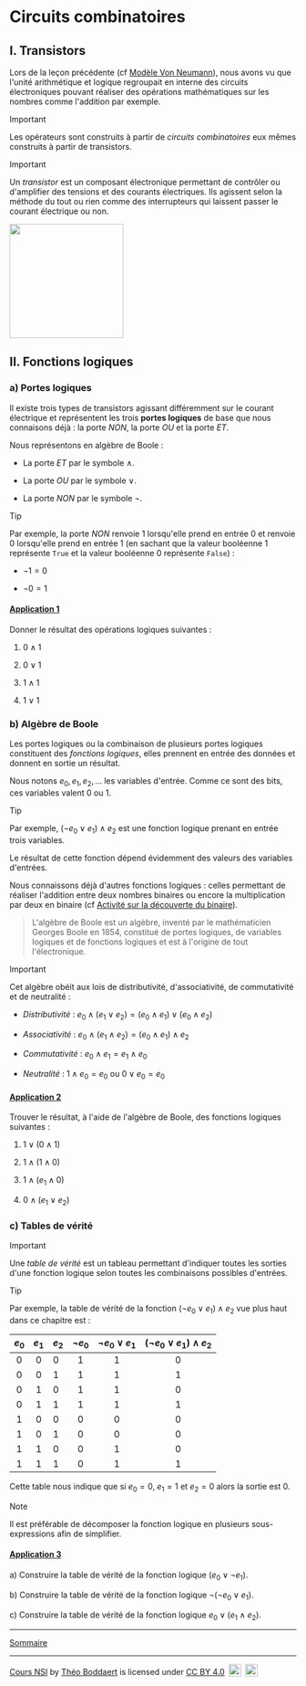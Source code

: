 # Circuits combinatoires

## I. Transistors

Lors de la leçon précédente (cf [Modèle Von Neumann](./Modèle_Von_Neumann.md)), nous avons vu que l'unité arithmétique et logique regroupait en interne des circuits électroniques pouvant réaliser des opérations mathématiques sur les nombres comme l'addition par exemple.

> [!IMPORTANT]
> Les opérateurs sont construits à partir de *circuits combinatoires* eux mêmes construits à partir de transistors.

> [!IMPORTANT]
>Un *transistor* est un composant électronique permettant de contrôler ou d'amplifier des tensions et des courants électriques. Ils agissent selon la méthode du tout ou rien comme des interrupteurs qui laissent passer le courant électrique ou non.

<img src="./img/transistor.png" width=200>

## II. Fonctions logiques

### a) Portes logiques

Il existe trois types de transistors agissant différemment sur le courant électrique et représentent les trois **portes logiques** de base que nous connaisons déjà : la porte $NON$, la porte $OU$ et la porte $ET$.

Nous représentons en algèbre de Boole :

- La porte $ET$ par le symbole $\land$.

- La porte $OU$ par le symbole $\lor$.

- La porte $NON$ par le symbole $\lnot$.

> [!TIP]
> Par exemple, la porte $NON$ renvoie $1$ lorsqu'elle prend en entrée $0$ et renvoie $0$ lorsqu'elle prend en entrée $1$ (en sachant que la valeur booléenne $1$ représente `True` et la valeur booléenne $0$ représente `False`) :
>
> - $\lnot 1=0$
>
> - $\lnot 0=1$

#### <ins>Application 1</ins>

Donner le résultat des opérations logiques suivantes :

1. $0 \land 1$

2. $0 \lor 1$

3. $1 \land 1$

4. $1  \lor 1$

### b) Algèbre de Boole 

Les portes logiques ou la combinaison de plusieurs portes logiques constituent des *fonctions logiques*, elles prennent en entrée des données et donnent en sortie un résultat.

Nous notons $e_0, e_1, e_2, \dots$ les variables d'entrée. Comme ce sont des bits, ces variables valent $0$ ou $1$.

> [!TIP]
> Par exemple, $(\lnot e_0 \lor e_1)\land e_2$ est une fonction logique prenant en entrée trois variables.

Le résultat de cette fonction dépend évidemment des valeurs des variables d'entrées.

Nous connaissons déjà d'autres fonctions logiques : celles permettant de réaliser l'addition entre deux nombres binaires ou encore la multiplication par deux en binaire (cf [Activité sur la découverte du binaire](./../Représentation_des_nombres_en_machine/Activité_découverte_du_binaire.md)).

> L'algèbre de Boole est un algèbre, inventé par le mathématicien Georges Boole en 1854, constitué de portes logiques, de variables logiques et de fonctions logiques et est à l'origine de tout l'électronique.

> [!IMPORTANT]
> Cet algèbre obéit aux lois de distributivité, d'associativité, de commutativité et de neutralité :
>
> - *Distributivité* : $e_0 \land (e_1 \lor e_2) = (e_0 \land e_1)\lor (e_0 \land e_2)$
>
> - *Associativité* : $e_0 \land (e_1 \land e_2) = (e_0 \land e_1) \land e_2$
>
> - *Commutativité* : $e_0 \land e_1 = e_1 \land e_0$
>
> - *Neutralité* : $1 \land e_0 = e_0$ ou $0 \lor e_0 = e_0$

#### <ins>Application 2</ins>

Trouver le résultat, à l'aide de l'algèbre de Boole, des fonctions logiques suivantes :

1. $1 \lor (0 \land 1)$

2. $1 \land (1 \land 0)$

3. $1 \land ( e_1 \land 0)$

4. $0 \land (e_1 \lor e_2)$

### c) Tables de vérité

> [!IMPORTANT]
>Une *table de vérité* est un tableau permettant d'indiquer toutes les sorties d'une fonction logique selon toutes les combinaisons possibles d'entrées.

> [!TIP]
> Par exemple, la table de vérité de la fonction $(\lnot e_0 \lor e_1)\land e_2$ vue plus haut dans ce chapitre est :
>
> | $e_0$ | $e_1$ | $e_2$ | $\lnot e_0$ | $\lnot e_0 \lor e_1$ | $(\lnot e_0 \lor e_1) \land e_2$ |
> | :---: | :---:| :--- | :---: | :---: | :---: |
> | $0$ | $0$ | $0$ | $1$ | $1$ | $0$ |
> | $0$ | $0$ | $1$ | $1$ | $1$ | $1$ |
> | $0$ | $1$ | $0$ | $1$ | $1$ | $0$ |
> | $0$ | $1$ | $1$ | $1$ | $1$ | $1$ |
> | $1$ | $0$ | $0$ | $0$ | $0$ | $0$ |
> | $1$ | $0$ | $1$ | $0$ | $0$ | $0$ |
> | $1$ | $1$ | $0$ | $0$ | $1$ | $0$ |
> | $1$ | $1$ | $1$ | $0$ | $1$ | $1$ |
>
> Cette table nous indique que si $e_0=0$, $e_1=1$ et $e_2=0$ alors la sortie est $0$.

> [!NOTE]
> Il est préférable de décomposer la fonction logique en plusieurs sous-expressions afin de simplifier.

#### <ins>Application 3</ins>

a) Construire la table de vérité de la fonction logique $(e_0 \lor \lnot e_1)$.

b) Construire la table de vérité de la fonction logique $\lnot (\lnot e_0 \lor e_1)$.

c) Construire la table de vérité de la fonction logique $e_0 \lor (e_1 \land e_2)$.

_________________

[Sommaire](./../../README.md)

___________

<p xmlns:cc="http://creativecommons.org/ns#" xmlns:dct="http://purl.org/dc/terms/"><a property="dct:title" rel="cc:attributionURL" href="https://github.com/boddaert/nsi">Cours NSI</a> by <a rel="cc:attributionURL dct:creator" property="cc:attributionName" href="https://github.com/boddaert">Théo Boddaert</a> is licensed under <a href="https://creativecommons.org/licenses/by/4.0/?ref=chooser-v1" target="_blank" rel="license noopener noreferrer" style="display:inline-block;">CC BY 4.0</a>  <img style="height:22px!important;margin-left:3px;vertical-align:text-bottom;" src="https://mirrors.creativecommons.org/presskit/icons/cc.svg?ref=chooser-v1" alt="">  <img style="height:22px!important;margin-left:3px;vertical-align:text-bottom;" src="https://mirrors.creativecommons.org/presskit/icons/by.svg?ref=chooser-v1" alt=""></p> 